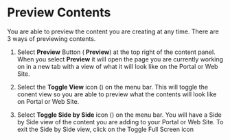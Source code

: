 # Preview Contents

You are able to preview the content you are creating at any time. There are 3 ways of previewing contents.

1. Select **Preview** Button (**<i class="fas fa-external-link"></i> Preview**) at the top right of the content panel. When you select **Preview** it will open the page you are currently working on in a new tab with a view of what it will look like on the Portal or Web Site.

2. Select the **Toggle View** icon (<i class="fas fa-eye"></i>) on the menu bar. This will toggle the conent view so you are able to preview what the contents will look like on Portal or Web Site.

3. Select **Toggle Side by Side** icon (<i class="far fa-columns"></i>) on the menu bar. You will have a Side by Side view of the content you are adding to your Portal or Web Site. To exit the Side by Side view, click on the Toggle Full Screen icon <i class="far fa-arrows"></i>
